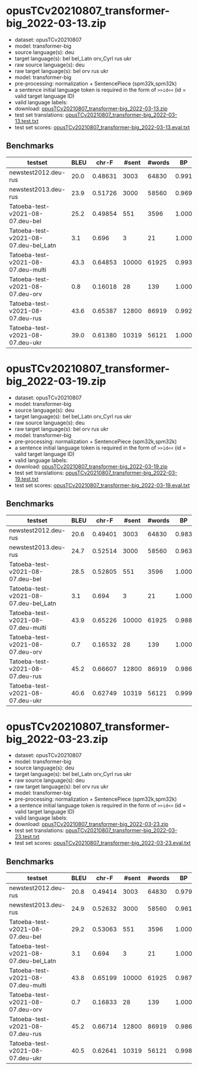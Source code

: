 # opusTCv20210807_transformer-big_2022-03-13.zip

* dataset: opusTCv20210807
* model: transformer-big
* source language(s): deu
* target language(s): bel bel_Latn orv_Cyrl rus ukr
* raw source language(s): deu
* raw target language(s): bel orv rus ukr
* model: transformer-big
* pre-processing: normalization + SentencePiece (spm32k,spm32k)
* a sentence initial language token is required in the form of `>>id<<` (id = valid target language ID)
* valid language labels: 
* download: [opusTCv20210807_transformer-big_2022-03-13.zip](https://object.pouta.csc.fi/Tatoeba-MT-models/deu-zle/opusTCv20210807_transformer-big_2022-03-13.zip)
* test set translations: [opusTCv20210807_transformer-big_2022-03-13.test.txt](https://object.pouta.csc.fi/Tatoeba-MT-models/deu-zle/opusTCv20210807_transformer-big_2022-03-13.test.txt)
* test set scores: [opusTCv20210807_transformer-big_2022-03-13.eval.txt](https://object.pouta.csc.fi/Tatoeba-MT-models/deu-zle/opusTCv20210807_transformer-big_2022-03-13.eval.txt)

## Benchmarks

| testset | BLEU  | chr-F | #sent | #words | BP |
|---------|-------|-------|-------|--------|----|
| newstest2012.deu-rus 	| 20.0 	| 0.48631 	| 3003 	| 64830 	| 0.991 |
| newstest2013.deu-rus 	| 23.9 	| 0.51726 	| 3000 	| 58560 	| 0.969 |
| Tatoeba-test-v2021-08-07.deu-bel 	| 25.2 	| 0.49854 	| 551 	| 3596 	| 1.000 |
| Tatoeba-test-v2021-08-07.deu-bel_Latn 	| 3.1 	| 0.696 	| 3 	| 21 	| 1.000 |
| Tatoeba-test-v2021-08-07.deu-multi 	| 43.3 	| 0.64853 	| 10000 	| 61925 	| 0.993 |
| Tatoeba-test-v2021-08-07.deu-orv 	| 0.8 	| 0.16018 	| 28 	| 139 	| 1.000 |
| Tatoeba-test-v2021-08-07.deu-rus 	| 43.6 	| 0.65387 	| 12800 	| 86919 	| 0.992 |
| Tatoeba-test-v2021-08-07.deu-ukr 	| 39.0 	| 0.61380 	| 10319 	| 56121 	| 1.000 |



# opusTCv20210807_transformer-big_2022-03-19.zip

* dataset: opusTCv20210807
* model: transformer-big
* source language(s): deu
* target language(s): bel bel_Latn orv_Cyrl rus ukr
* raw source language(s): deu
* raw target language(s): bel orv rus ukr
* model: transformer-big
* pre-processing: normalization + SentencePiece (spm32k,spm32k)
* a sentence initial language token is required in the form of `>>id<<` (id = valid target language ID)
* valid language labels: 
* download: [opusTCv20210807_transformer-big_2022-03-19.zip](https://object.pouta.csc.fi/Tatoeba-MT-models/deu-zle/opusTCv20210807_transformer-big_2022-03-19.zip)
* test set translations: [opusTCv20210807_transformer-big_2022-03-19.test.txt](https://object.pouta.csc.fi/Tatoeba-MT-models/deu-zle/opusTCv20210807_transformer-big_2022-03-19.test.txt)
* test set scores: [opusTCv20210807_transformer-big_2022-03-19.eval.txt](https://object.pouta.csc.fi/Tatoeba-MT-models/deu-zle/opusTCv20210807_transformer-big_2022-03-19.eval.txt)

## Benchmarks

| testset | BLEU  | chr-F | #sent | #words | BP |
|---------|-------|-------|-------|--------|----|
| newstest2012.deu-rus 	| 20.6 	| 0.49401 	| 3003 	| 64830 	| 0.983 |
| newstest2013.deu-rus 	| 24.7 	| 0.52514 	| 3000 	| 58560 	| 0.963 |
| Tatoeba-test-v2021-08-07.deu-bel 	| 28.5 	| 0.52805 	| 551 	| 3596 	| 1.000 |
| Tatoeba-test-v2021-08-07.deu-bel_Latn 	| 3.1 	| 0.694 	| 3 	| 21 	| 1.000 |
| Tatoeba-test-v2021-08-07.deu-multi 	| 43.9 	| 0.65226 	| 10000 	| 61925 	| 0.988 |
| Tatoeba-test-v2021-08-07.deu-orv 	| 0.7 	| 0.16532 	| 28 	| 139 	| 1.000 |
| Tatoeba-test-v2021-08-07.deu-rus 	| 45.2 	| 0.66607 	| 12800 	| 86919 	| 0.986 |
| Tatoeba-test-v2021-08-07.deu-ukr 	| 40.6 	| 0.62749 	| 10319 	| 56121 	| 0.999 |


# opusTCv20210807_transformer-big_2022-03-23.zip

* dataset: opusTCv20210807
* model: transformer-big
* source language(s): deu
* target language(s): bel bel_Latn orv_Cyrl rus ukr
* raw source language(s): deu
* raw target language(s): bel orv rus ukr
* model: transformer-big
* pre-processing: normalization + SentencePiece (spm32k,spm32k)
* a sentence initial language token is required in the form of `>>id<<` (id = valid target language ID)
* valid language labels: 
* download: [opusTCv20210807_transformer-big_2022-03-23.zip](https://object.pouta.csc.fi/Tatoeba-MT-models/deu-zle/opusTCv20210807_transformer-big_2022-03-23.zip)
* test set translations: [opusTCv20210807_transformer-big_2022-03-23.test.txt](https://object.pouta.csc.fi/Tatoeba-MT-models/deu-zle/opusTCv20210807_transformer-big_2022-03-23.test.txt)
* test set scores: [opusTCv20210807_transformer-big_2022-03-23.eval.txt](https://object.pouta.csc.fi/Tatoeba-MT-models/deu-zle/opusTCv20210807_transformer-big_2022-03-23.eval.txt)

## Benchmarks

| testset | BLEU  | chr-F | #sent | #words | BP |
|---------|-------|-------|-------|--------|----|
| newstest2012.deu-rus 	| 20.8 	| 0.49414 	| 3003 	| 64830 	| 0.979 |
| newstest2013.deu-rus 	| 24.9 	| 0.52632 	| 3000 	| 58560 	| 0.961 |
| Tatoeba-test-v2021-08-07.deu-bel 	| 29.2 	| 0.53063 	| 551 	| 3596 	| 1.000 |
| Tatoeba-test-v2021-08-07.deu-bel_Latn 	| 3.1 	| 0.694 	| 3 	| 21 	| 1.000 |
| Tatoeba-test-v2021-08-07.deu-multi 	| 43.8 	| 0.65199 	| 10000 	| 61925 	| 0.987 |
| Tatoeba-test-v2021-08-07.deu-orv 	| 0.7 	| 0.16833 	| 28 	| 139 	| 1.000 |
| Tatoeba-test-v2021-08-07.deu-rus 	| 45.2 	| 0.66714 	| 12800 	| 86919 	| 0.986 |
| Tatoeba-test-v2021-08-07.deu-ukr 	| 40.5 	| 0.62641 	| 10319 	| 56121 	| 0.998 |

